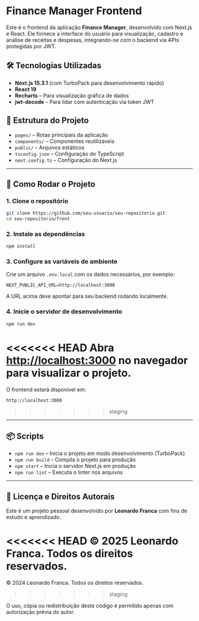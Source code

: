 # Finance Manager Frontend

Este é o frontend da aplicação **Finance Manager**, desenvolvido com Next.js e React. Ele fornece a interface do usuário para visualização, cadastro e análise de receitas e despesas, integrando-se com o backend via APIs protegidas por JWT.

## 🛠️ Tecnologias Utilizadas

- **Next.js 15.3.1** (com TurboPack para desenvolvimento rápido)
- **React 19**
- **Recharts** – Para visualização gráfica de dados
- **jwt-decode** – Para lidar com autenticação via token JWT

## 📁 Estrutura do Projeto

- `pages/` – Rotas principais da aplicação
- `components/` – Componentes reutilizáveis
- `public/` – Arquivos estáticos
- `tsconfig.json` – Configuração do TypeScript
- `next.config.ts` – Configuração do Next.js

---

## 🚀 Como Rodar o Projeto

### 1. Clone o repositório

```bash
git clone https://github.com/seu-usuario/seu-repositorio.git
cd seu-repositorio/front
```

### 2. Instale as dependências

```bash
npm install
```

### 3. Configure as variáveis de ambiente

Crie um arquivo `.env.local` com os dados necessários, por exemplo:

```env
NEXT_PUBLIC_API_URL=http://localhost:3000
```

A URL acima deve apontar para seu backend rodando localmente.

### 4. Inicie o servidor de desenvolvimento

```bash
npm run dev
```

<<<<<<< HEAD
Abra [http://localhost:3000](http://localhost:3000) no navegador para visualizar o projeto.
=======
O frontend estará disponível em:

```
http://localhost:3000
```
>>>>>>> staging

---

## 📦 Scripts

- `npm run dev` – Inicia o projeto em modo desenvolvimento (TurboPack)
- `npm run build` – Compila o projeto para produção
- `npm start` – Inicia o servidor Next.js em produção
- `npm run lint` – Executa o linter nos arquivos

---

## 📄 Licença e Direitos Autorais

Este é um projeto pessoal desenvolvido por **Leonardo Franca** com fins de estudo e aprendizado.

<<<<<<< HEAD
© 2025 Leonardo Franca. Todos os direitos reservados.
=======
© 2024 Leonardo Franca. Todos os direitos reservados.
>>>>>>> staging

O uso, cópia ou redistribuição deste código é permitido apenas com autorização prévia do autor.
